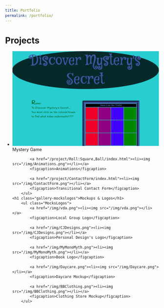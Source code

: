 ```yaml
---
title: Portfolio
permalink: /portfolio/
---
```

<div class="gallery">
	<h1 class="gallery-projects">Projects</h1>
		<ul class="Projects">
			<a href="/project/CubeGame/index.html"><li><img src="/img/DiscoverMystery.png"></li></a>
			<figcaption>Mystery Game</figcaption>

			<a href="/project/Roll:Square,Ball/index.html"><li><img src="/img/Animations.png"></li></a>
			<figcaption>Animations</figcaption>

			<a href="/project/ContactForm/index.html"><li><img src="/img/ContactForm.png"></li></a>
			<figcaption>Transitional Contact Form</figcaption>
		</ul>
	<h1 class="gallery-mockslogos">Mockups & Logos</h1>
		<ul class="MocksLogos">
			<a href="/img/vda.png"><li><img src="/img/vda.png"></li></a>
			<figcaption>Local Group Logo</figcaption>

			<a href="/img/CJDesigns.png"><li><img src="/img/CJDesigns.png"></li></a>
			<figcaption>Personal Design's Logo</figcaption>

			<a href="/img/MyMonoMyth.png"><li><img src="/img/MyMonoMyth.png"></li></a>
			<figcaption>Book Logo</figcaption>

			<a href="/img/Daycare.png"><li><img src="/img/Daycare.png"></li></a>
			<figcaption>Daycare Mockup</figcaption>

			<a href="/img/BBClothing.png"><li><img src="/img/BBClothing.png"></li></a>
			<figcaption>Clothing Store Mockup</figcaption>
		</ul>
</div>